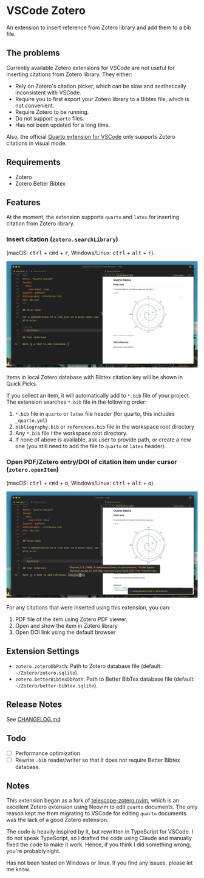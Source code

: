 # VSCode Zotero

An extension to insert reference from Zotero library and add them to a bib file.

## The problems
Currently available Zotero extensions for VSCode are not useful for inserting citations from Zotero library. They either:

- Rely on Zotero's citation picker, which can be slow and aesthetically inconsistent with VSCode.
- Require you to first export your Zotero library to a Bibtex file, which is not convenient.
- Require Zotero to be running.
- Do not support `quarto` files.
- Has not been updated for a long time.

Also, the official [Quarto extension for VSCode](https://marketplace.visualstudio.com/items?itemName=quarto.quarto) only supports Zotero citations in visual mode.

## Requirements

- Zotero
- Zotero Better Bibtex

## Features

At the moment, the extension supports `quarto` and `latex` for inserting citation from Zotero library.

### Insert citation (`zotero.searchLibrary`)
(macOS: <kbd>ctrl</kbd> + <kbd>cmd</kbd> + <kbd>r</kbd>, Windows/Linux: <kbd>ctrl</kbd> + <kbd>alt</kbd> + <kbd>r</kbd>).

![Screenshot of inserting citation](https://raw.githubusercontent.com/jinvim/vscode-zotero/refs/heads/main/resources/fig1.gif)


Items in local Zotero database with Bibtex citation key will be shown in Quick Picks.

If you sellect an item, it will automatically add to `*.bib` file of your project. The extension searches `*.bib` file in the following order:

1. `*.bib` file in `quarto` or `latex` file header (for quarto, this includes `_quarto.yml`)
1. `bibliography.bib` or `references.bib` file in the workspace root directory
1. Any `*.bib` file i the workspace root directory.
1. If none of above is available, ask user to provide path, or create a new one (you still need to add the file to `quarto` or `latex` header).

### Open PDF/Zotero entry/DOI of citation item under cursor (`zotero.openItem`)
(macOS: <kbd>ctrl</kbd> + <kbd>cmd</kbd> + <kbd>o</kbd>, Windows/Linux: <kbd>ctrl</kbd> + <kbd>alt</kbd> + <kbd>o</kbd>).

![Screenshot of opening item](https://raw.githubusercontent.com/jinvim/vscode-zotero/refs/heads/main/resources/fig2.gif)

For any citations that were inserted using this extension, you can:

1. PDF file of the item using Zotero PDF viewer.
1. Open and show the item in Zotero library
1. Open DOI link using the default browser

## Extension Settings

* `zotero.zoteroDbPath`: Path to Zotero database file (default: `~/Zotero/zotero.sqlite`).
* `zotero.betterBibtexDbPath`: Path to Better BibTex database file (default: `~/Zotero/better-bibtex.sqlite`).

## Release Notes

See [CHANGELOG.md](CHANGELOG.md)

## Todo

- [ ] Performance optimization
- [ ] Rewrite `.bib` reader/writer so that it does not require Better Bibtex database.

## Notes

This extension began as a fork of [telescope-zotero.nvim](https://github.com/jmbuhr/telescope-zotero.nvim), which is an excellent Zotero extension using Neovim to edit `quarto` documents. The only reason kept me from migrating to VSCode for editing `quarto` documents was the lack of a good Zotero extension.

The code is heavily inspired by it, but rewritten in TypeScript for VSCode. I do not speak TypeScript, so I drafted the code using Claude and manually fixed the code to make it work. Hence, if you think I did something wrong, you're probably right.

Has not been tested on Windows or linux. If you find any issues, please let me know.